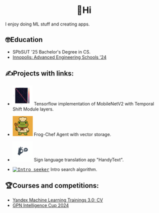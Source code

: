 <h1 align="center">👋Hi</h1>

I enjoy doing ML stuff and creating apps.


## 🤓Education
- SPbSUT '25 Bachelor's Degree in CS.
- [Innopolis: Advanced Engineering Schools '24](./Innopolis_certificate.pdf)

## ✍️Projects with links:

 - <kbd><a href="https://github.com/UnkindGoose/MobileNetV2-TSM"><img alt="MobileNetV2-TSM" src="https://github.com/UnkindGoose/MobileNetV2-TSM/blob/main/images/confusion_matrix.png" width="64"/></a></kbd>
 Tensorflow implementation of MobileNetV2 with Temporal Shift Module layers.<br>

- <kbd><a href="https://github.com/UnkindGoose/Frog-Chef-Agent"><img alt="Frog-Chef" src="https://github.com/UnkindGoose/Frog-Chef-Agent/blob/main/images/frog.png" width="64"/></a></kbd>
 Frog-Chef Agent with vector storage.<br>
 
- <kbd><a href="https://www.rustore.ru/catalog/app/com.dima_zhogin.HandyText"><img alt="HandyText" src="./Handy_text_icon.png" width="64" /></a></kbd>
 Sign language translation app "HandyText".<br>

- <kbd><a href="https://github.com/UnkindGoose/VK_TEST"><img alt="Intro seeker" src="https://upload.wikimedia.org/wikipedia/en/f/f1/TheSimpsons.jpg" width="64"/></a></kbd>
 Intro search algorithm.<br>


  
## 🏆Courses and competitions:
- [Yandex Machine Learning Trainings 3.0: CV](./Yandex_certificate.pdf)
- [GPN Intelligence Cup 2024](./GPN_Cup_Certificate.pdf)
